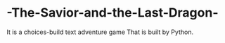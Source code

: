 # -The-Savior-and-the-Last-Dragon-
It is a choices-build text adventure game That is built by Python. 
